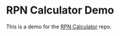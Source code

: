 # RPN Calculator Demo

This is a demo for the [RPN Calculator](https://github.com/jjfattz/rpn-calculator) repo.
